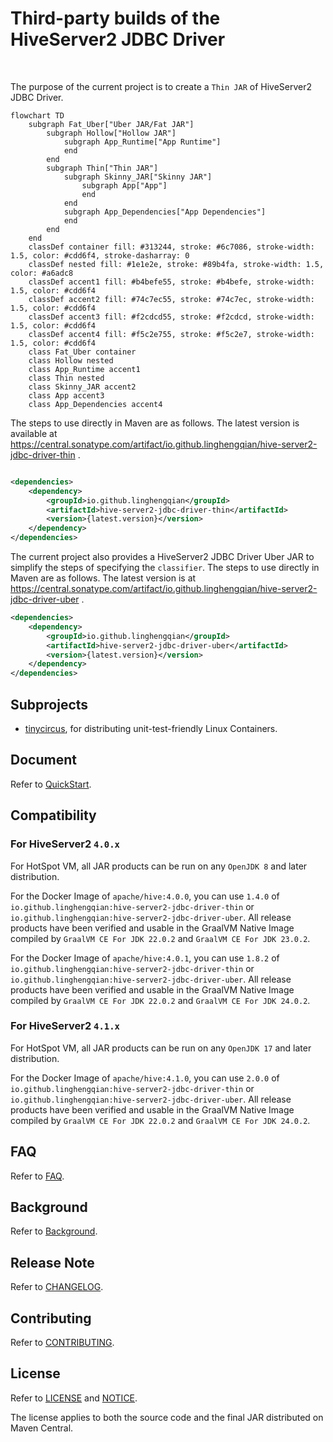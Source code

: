 # Third-party builds of the HiveServer2 JDBC Driver

<p>
    <a>
        <img src="https://img.shields.io/badge/HotSpot VM-OpenJDK 17+-green.svg"  alt="">
    </a>
    <a>
        <img src="https://img.shields.io/badge/GraalVM Native Image-GraalVM CE For JDK 22.0.2+-blue.svg"  alt="">
    </a>
</p>

The purpose of the current project is to create a `Thin JAR` of HiveServer2 JDBC Driver.

```mermaid
flowchart TD
    subgraph Fat_Uber["Uber JAR/Fat JAR"]
        subgraph Hollow["Hollow JAR"]
            subgraph App_Runtime["App Runtime"]
            end
        end
        subgraph Thin["Thin JAR"]
            subgraph Skinny_JAR["Skinny JAR"]
                subgraph App["App"]
                end
            end
            subgraph App_Dependencies["App Dependencies"]
            end
        end
    end
    classDef container fill: #313244, stroke: #6c7086, stroke-width: 1.5, color: #cdd6f4, stroke-dasharray: 0
    classDef nested fill: #1e1e2e, stroke: #89b4fa, stroke-width: 1.5, color: #a6adc8
    classDef accent1 fill: #b4befe55, stroke: #b4befe, stroke-width: 1.5, color: #cdd6f4
    classDef accent2 fill: #74c7ec55, stroke: #74c7ec, stroke-width: 1.5, color: #cdd6f4
    classDef accent3 fill: #f2cdcd55, stroke: #f2cdcd, stroke-width: 1.5, color: #cdd6f4
    classDef accent4 fill: #f5c2e755, stroke: #f5c2e7, stroke-width: 1.5, color: #cdd6f4
    class Fat_Uber container
    class Hollow nested
    class App_Runtime accent1
    class Thin nested
    class Skinny_JAR accent2
    class App accent3
    class App_Dependencies accent4
```

The steps to use directly in Maven are as follows.
The latest version is available
at https://central.sonatype.com/artifact/io.github.linghengqian/hive-server2-jdbc-driver-thin .

```xml

<dependencies>
    <dependency>
        <groupId>io.github.linghengqian</groupId>
        <artifactId>hive-server2-jdbc-driver-thin</artifactId>
        <version>{latest.version}</version>
    </dependency>
</dependencies>
```

The current project also provides a HiveServer2 JDBC Driver Uber JAR to simplify the steps of specifying the `classifier`.
The steps to use directly in Maven are as follows.
The latest version is at https://central.sonatype.com/artifact/io.github.linghengqian/hive-server2-jdbc-driver-uber .

```xml
<dependencies>
    <dependency>
        <groupId>io.github.linghengqian</groupId>
        <artifactId>hive-server2-jdbc-driver-uber</artifactId>
        <version>{latest.version}</version>
    </dependency>
</dependencies>
```

## Subprojects

- [tinycircus](subprojects/tinycircus/README.md), for distributing unit-test-friendly Linux Containers.

## Document

Refer to [QuickStart](subprojects/doc/QuickStart.md).

## Compatibility

### For HiveServer2 `4.0.x`

For HotSpot VM, all JAR products can be run on any `OpenJDK 8` and later distribution.

For the Docker Image of `apache/hive:4.0.0`, 
you can use `1.4.0` of `io.github.linghengqian:hive-server2-jdbc-driver-thin` or `io.github.linghengqian:hive-server2-jdbc-driver-uber`.
All release products have been verified and usable in the GraalVM Native Image compiled by `GraalVM CE For JDK 22.0.2` and `GraalVM CE For JDK 23.0.2`.

For the Docker Image of `apache/hive:4.0.1`, 
you can use `1.8.2` of `io.github.linghengqian:hive-server2-jdbc-driver-thin` or `io.github.linghengqian:hive-server2-jdbc-driver-uber`.
All release products have been verified and usable in the GraalVM Native Image compiled by `GraalVM CE For JDK 22.0.2` and `GraalVM CE For JDK 24.0.2`.

### For HiveServer2 `4.1.x`

For HotSpot VM, all JAR products can be run on any `OpenJDK 17` and later distribution.

For the Docker Image of `apache/hive:4.1.0`,
you can use `2.0.0` of `io.github.linghengqian:hive-server2-jdbc-driver-thin` or `io.github.linghengqian:hive-server2-jdbc-driver-uber`.
All release products have been verified and usable in the GraalVM Native Image compiled by `GraalVM CE For JDK 22.0.2` and `GraalVM CE For JDK 24.0.2`.

## FAQ

Refer to [FAQ](subprojects/doc/FAQ.md).

## Background

Refer to [Background](subprojects/doc/Background.md).

## Release Note

Refer to [CHANGELOG](subprojects/doc/CHANGELOG.md).

## Contributing

Refer to [CONTRIBUTING](subprojects/doc/CONTRIBUTING.md).

## License

Refer to [LICENSE](./LICENSE) and [NOTICE](./NOTICE).

The license applies to both the source code and the final JAR distributed on Maven Central.
